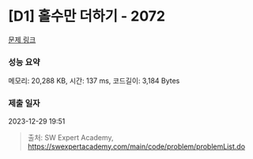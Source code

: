 # [D1] 홀수만 더하기 - 2072 

[문제 링크](https://swexpertacademy.com/main/code/problem/problemDetail.do?contestProbId=AV5QSEhaA5sDFAUq) 

### 성능 요약

메모리: 20,288 KB, 시간: 137 ms, 코드길이: 3,184 Bytes

### 제출 일자

2023-12-29 19:51



> 출처: SW Expert Academy, https://swexpertacademy.com/main/code/problem/problemList.do